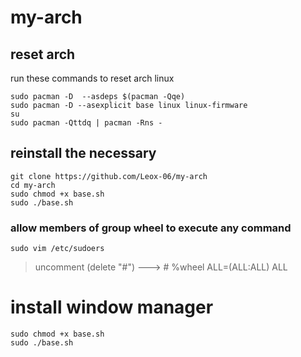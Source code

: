 # my-arch

## reset arch

run these commands to reset arch linux

```console
sudo pacman -D  --asdeps $(pacman -Qqe)
sudo pacman -D --asexplicit base linux linux-firmware
su
sudo pacman -Qttdq | pacman -Rns - 
```

## reinstall the necessary

```console
git clone https://github.com/Leox-06/my-arch
cd my-arch
sudo chmod +x base.sh
sudo ./base.sh
```

### allow members of group wheel to execute any command

```console
sudo vim /etc/sudoers
```

> uncomment (delete "#") ---> # %wheel ALL=(ALL:ALL) ALL

# install window manager

```console
sudo chmod +x base.sh
sudo ./base.sh
```
